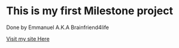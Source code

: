 <h1>This is my first Milestone project</h1>
<p>Done by Emmanuel A.K.A Brainfriend4life </p>
<a href="https://milestone-project-one-blue.vercel.app">Visit my site Here</a>